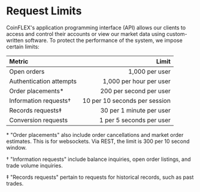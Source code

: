 # Request Limits

CoinFLEX's application programming interface (API) allows our clients to access and control their accounts or view our market data using custom-written software. To protect the performance of the system, we impose certain limits:

| Metric                  |                            Limit |
|:------------------------|---------------------------------:|
| Open orders             |                   1,000 per user |
| Authentication attempts |          1,000 per hour per user |
| Order placements*       |          200 per second per user |
| Information requests†   |    10 per 10 seconds per session |
| Records requests‡       |         30 per 1 minute per user |
| Conversion requests     |         1 per 5 seconds per user |

\* "Order placements" also include order cancellations and market order estimates. This is for websockets. Via REST, the limit is 300 per 10 second window.

† "Information requests" include balance inquiries, open order listings, and trade volume inquiries.

‡ "Records requests" pertain to requests for historical records, such as past trades.
